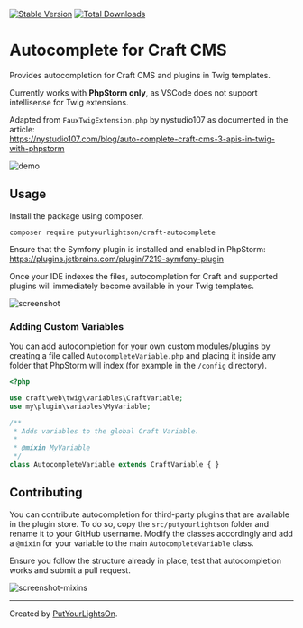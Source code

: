 [![Stable Version](https://img.shields.io/packagist/v/putyourlightson/craft-autocomplete?label=stable)]((https://packagist.org/packages/putyourlightson/craft-autocomplete))
[![Total Downloads](https://img.shields.io/packagist/dt/putyourlightson/craft-autocomplete)](https://packagist.org/packages/putyourlightson/craft-autocomplete)

# Autocomplete for Craft CMS

Provides autocompletion for Craft CMS and plugins in Twig templates. 
 
Currently works with **PhpStorm only**, as VSCode does not support intellisense for Twig extensions.

Adapted from `FauxTwigExtension.php` by nystudio107 as documented in the article:  
https://nystudio107.com/blog/auto-complete-craft-cms-3-apis-in-twig-with-phpstorm

![demo](https://user-images.githubusercontent.com/57572400/126911028-7d7d06dd-c60f-42b9-ae42-95d5f078a229.gif)

## Usage

Install the package using composer.

```
composer require putyourlightson/craft-autocomplete
```

Ensure that the Symfony plugin is installed and enabled in PhpStorm:  
https://plugins.jetbrains.com/plugin/7219-symfony-plugin
    
Once your IDE indexes the files, autocompletion for Craft and supported plugins will immediately become available in your Twig templates.

![screenshot](https://user-images.githubusercontent.com/57572400/125784167-618830ae-e475-4faf-81d3-194ad7ce3a08.png)

### Adding Custom Variables

You can add autocompletion for your own custom modules/plugins by creating a file called `AutocompleteVariable.php` and placing it inside any folder that PhpStorm will index (for example in the `/config` directory).

```php
<?php

use craft\web\twig\variables\CraftVariable;
use my\plugin\variables\MyVariable;

/**
 * Adds variables to the global Craft Variable.
 *
 * @mixin MyVariable
 */
class AutocompleteVariable extends CraftVariable { }
```

## Contributing

You can contribute autocompletion for third-party plugins that are available in the plugin store. To do so, copy the `src/putyourlightson` folder and rename it to your GitHub username. Modify the classes accordingly and add a `@mixin` for your variable to the main `AutocompleteVariable` class.

Ensure you follow the structure already in place, test that autocompletion works and submit a pull request.

![screenshot-mixins](https://user-images.githubusercontent.com/57572400/125917480-cf4ca8f8-33ad-4f32-ae19-e05d8cfba7d9.png)

---

Created by [PutYourLightsOn](https://putyourlightson.com/).
